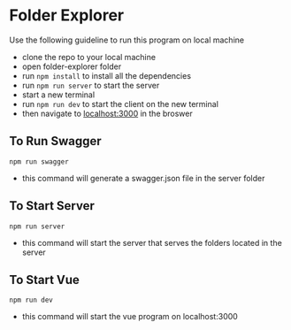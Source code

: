 # Folder Explorer
Use the following guideline to run this program on local machine
- clone the repo to your local machine
- open folder-explorer folder
- run `npm install` to install all the dependencies
- run `npm run server` to start the server
- start a new terminal
- run `npm run dev` to start the client on the new terminal
- then navigate to [localhost:3000](http://localhost:3000/) in the broswer

## To Run Swagger
```
npm run swagger
```
- this command will generate a swagger.json file in the server folder

## To Start Server
```
npm run server
```
- this command will start the server that serves the folders located in the server

## To Start Vue
```
npm run dev
```
- this command will start the vue program on localhost:3000
